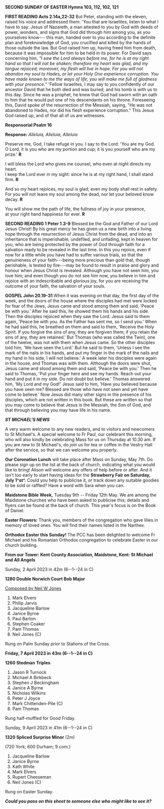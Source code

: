 **SECOND SUNDAY OF EASTER Hymns 103, 112, 102, 121**

**FIRST READING Acts 2.14a,22-32** But Peter, standing with the eleven,
raised his voice and addressed them: 'You that are Israelites, listen to
what I have to say: Jesus of Nazareth, a man attested to you by God with
deeds of power, wonders, and signs that God did through him among you,
as you yourselves know--- this man, handed over to you according to the
definite plan and foreknowledge of God, you crucified and killed by the
hands of those outside the law. But God raised him up, having freed him
from death, because it was impossible for him to be held in its power.
For David says concerning him, *"I saw the Lord always before me, for he
is at my right hand so that I will not be shaken; therefore my heart was
glad, and my tongue rejoiced; moreover, my flesh will live in hope. For
you will not abandon my soul to Hades, or let your Holy One experience
corruption. You have made known to me the ways of life; you will make me
full of gladness with your presence.*" 'Fellow Israelites, I may say to
you confidently of our ancestor David that he both died and was buried,
and his tomb is with us to this day. Since he was a prophet, he knew
that God had sworn with an oath to him that he would put one of his
descendants on his throne. Foreseeing this, David spoke of the
resurrection of the Messiah, saying, "He was not abandoned to Hades, nor
did his flesh experience corruption." This Jesus God raised up, and of
that all of us are witnesses.

**Responsorial Psalm 16**

**Response:** *Alleluia, Alleluia, Alleluia*

Preserve me, God, I take refuge in you. I say to the Lord: 'You are my
God.   
O Lord, it is you who are my portion and cup; it is you yourself who are
my prize.' **R**

I will bless the Lord who gives me counsel, who even at night directs my
heart.   
I keep the Lord ever in my sight: since he is at my right hand, I shall
stand firm. **R**

And so my heart rejoices, my soul is glad; even my body shall rest in
safety.   
For you will not leave my soul among the dead, nor let your beloved know
decay. **R**

You will show me the path of life, the fullness of joy in your presence,   
at your right hand happiness for ever. **R**

**SECOND READING 1 Peter 1.3-9** Blessed be the God and Father of our
Lord Jesus Christ! By his great mercy he has given us a new birth into a
living hope through the resurrection of Jesus Christ from the dead, and
into an inheritance that is imperishable, undefiled, and unfading, kept
in heaven for you, who are being protected by the power of God through
faith for a salvation ready to be revealed in the last time. In this you
rejoice, even if now for a little while you have had to suffer various
trials, so that the genuineness of your faith---being more precious than
gold that, though perishable, is tested by fire---may be found to result
in praise and glory and honour when Jesus Christ is revealed. Although
you have not seen him, you love him; and even though you do not see him
now, you believe in him and rejoice with an indescribable and glorious
joy, for you are receiving the outcome of your faith, the salvation of
your souls.

**GOSPEL John 20.19-31** When it was evening on that day, the first day
of the week, and the doors of the house where the disciples had met were
locked for fear of the Jews, Jesus came and stood among them and said,
'Peace be with you.' After he said this, he showed them his hands and
his side. Then the disciples rejoiced when they saw the Lord. Jesus said
to them again, 'Peace be with you. As the Father has sent me, so I send
you.' When he had said this, he breathed on them and said to them,
'Receive the Holy Spirit. If you forgive the sins of any, they are
forgiven them; if you retain the sins of any, they are retained.' But
Thomas (who was called the Twin), one of the twelve, was not with them
when Jesus came. So the other disciples told him, 'We have seen the
Lord.' But he said to them, 'Unless I see the mark of the nails in his
hands, and put my finger in the mark of the nails and my hand in his
side, I will not believe.' A week later his disciples were again in the
house, and Thomas was with them. Although the doors were shut, Jesus
came and stood among them and said, 'Peace be with you.' Then he said to
Thomas, 'Put your finger here and see my hands. Reach out your hand and
put it in my side. Do not doubt but believe.' Thomas answered him, 'My
Lord and my God!' Jesus said to him, 'Have you believed because you have
seen me? Blessed are those who have not seen and yet have come to
believe.' Now Jesus did many other signs in the presence of his
disciples, which are not written in this book. But these are written so
that you may come to believe that Jesus is the Messiah, the Son of God,
and that through believing you may have life in his name.

***ST MICHAEL\'S NEWS***

A very warm welcome to any new readers, and to visitors and newcomers to
St Michael\'s. A special welcome to Fr Paul, our celebrant this morning,
who will also kindly be celebrating Mass for us on Thursday at 10.30 am.
If you are new to St Michael\'s, do join us for tea or coffee in the
Vestry Hall after the service, so that we can welcome you properly.

**Our Coronation Lunch** will take place after Mass on Sunday, May
7th. Do please sign up on the list at the back of church, indicating
what you would like to bring! Alison will welcome any offers of help
before or after. And it isn\'t too early to start having ideas for the
**Strawberry Fair on Saturday, July 1^st^.** Could you help to publicise
it, or track down any suitable goodies to be sold or raffled? Have a
word with Sara when you can.

**Maidstone Bible Week,** Tuesday 9th -- Friday 12th May. We are among
the Maidstone churches who have been asked to publicise this; details
and flyers can be found at the back of church. This year\'s focus is on
the Book of Daniel.

**Easter Flowers:** Thank you, members of the congregation who gave
lilies in memory of loved ones. You will find their names listed in the
Narthex.

**Orthodox Easter this Sunday!** The PCC has been delighted to welcome
Fr Michael and his Romanian Orthodox congregation to celebrate Easter in
our church building.

**From our Tower: Kent County Association, Maidstone,
Kent: St
Michael and All Angels**

Sunday, 2 April 2023 in 42m (6--1--24 in C)

**1280 Double Norwich Court Bob Major**

[Composed by Neil W
Jones](https://bb.ringingworld.co.uk/comp.php?id=2290495)

1. Mark Elvers
2. Philip Jarvis
3. Jacqueline Barlow
4. Janice Byrne
5. Paul Barton
6. Stephen Coaker
7. Pam Thomas
8. Neil Jones (C)

Rung on Palm Sunday prior to Stations of the Cross.

**Friday, 7 April 2023 in 43m (6--1--24 in C)**

**1260 Stedman Triples**

1. Jason R Turnock
2. Michael A Birkbeck
3. Stephen J Beckingham
4. Janice A Byrne
5. Nicholas Wilkins
6. Peter J Joyce
7. Mark Chittenden-Pile (C)
8. Pam Thomas

Rung half-muffled for Good Friday.

Sunday, 9 April 2023 in 41m (6--1--24 in C)

**1320 Spliced Surprise Minor** (2m)

(720 York; 600 Durham; 9 com.)

1. Jacqueline Barlow
2. Janice Byrne
3. Kath White
4. Mark Elvers
5. Rupert Cheeseman
6. Neil Jones (C)

Rung on Easter Sunday.

***Could you pass on this sheet to someone else who might like to see
it?***
